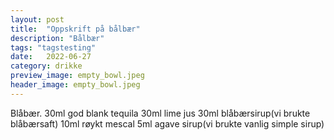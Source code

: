 ```yaml
---
layout: post
title:  "Oppskrift på bålbær"
description: "Bålbær"
tags: "tagstesting"
date:   2022-06-27
category: drikke
preview_image: empty_bowl.jpeg
header_image: empty_bowl.jpeg
---
```


Blåbær. 
30ml god blank tequila
30ml lime jus
30ml blåbærsirup(vi brukte blåbærsaft)
10ml røykt mescal 
5ml agave sirup(vi brukte vanlig simple sirup)